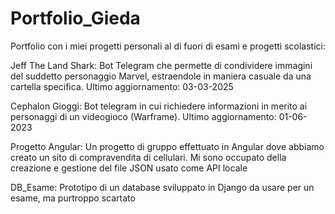 # Portfolio_Gieda
Portfolio con i miei progetti personali al di fuori di esami e progetti scolastici:

Jeff The Land Shark: Bot Telegram che permette di condividere immagini del suddetto personaggio Marvel, estraendole in maniera casuale da una cartella specifica. Ultimo aggiornamento: 03-03-2025 

Cephalon Gioggi: Bot telegram in cui richiedere informazioni in merito ai personaggi di un videogioco (Warframe). Ultimo aggiornamento: 01-06-2023

Progetto Angular: Un progetto di gruppo effettuato in Angular dove abbiamo creato un sito di compravendita di cellulari. Mi sono occupato della creazione e gestione del file JSON usato come API locale

DB_Esame: Prototipo di un database sviluppato in Django da usare per un esame, ma purtroppo scartato
